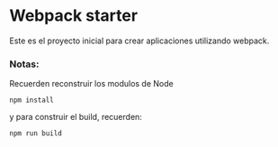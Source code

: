 # Webpack starter

Este es el proyecto inicial para crear aplicaciones utilizando webpack.


### Notas:
Recuerden reconstruir los modulos de Node

```
npm install

```
y para construir el build, recuerden:

```
npm run build

```
